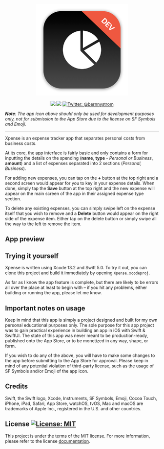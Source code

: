 <p align="center">
    <img src="./Xpense/Assets.xcassets/AppIcon.appiconset/mac512.png" alt="Xpense logo" width="300" maxHeight="171" />
</p>

<p align="center">
    <img src="https://img.shields.io/badge/iOS-15.0+-blue.svg" />
    <img src="https://img.shields.io/badge/Swift-5.0-orange.svg" />
    <a href="https://twitter.com/bernnystrom">
        <img src="https://img.shields.io/badge/Contact-@bernnystrom-lightgrey.svg?style=flat" alt="Twitter: @bernnystrom" />
    </a>
</p>

  ***Note**: The app icon above should only be used for development purposes only, not for submission to the App Store due to the license on SF Symbols and Emoji.*

 <hr />

Xpense is an expense tracker app that separates personal costs from business costs.

At its core, the app interface is fairly basic and only contains a form for inputting the details on the spending (**name**, **type** - *Personal or Business*, **amount**) and a list of expenses separated into 2 sections (*Personal, Business*).

For adding new expenses, you can tap on the **+** button at the top right and a second screen would appear for you to key in your expense details. When done, simply tap the **Save** button at the top right and the new expense will appear on the main screen of the app in their assigned expense type section.

To delete any existing expenses, you can simply swipe left on the expense itself that you wish to remove and a **Delete** button would appear on the right side of the expense item. Either tap on the delete button or simply swipe all the way to the left to remove the item.

## App preview



## Trying it yourself

Xpense is written using Xcode 13.2 and Swift 5.0. To try it out, you can clone this project and build it immediately by opening `Xpense.xcodeproj`.

As far as I know the app feature is complete, but there are likely to be errors all over the place at least to begin with – if you hit any problems, either building or running the app, please let me know.

## Important notes on usage

Keep in mind that this app is simply a project designed and built for my own personal educational purposes only. The sole purpose for this app project was to gain practical experience in building an app in iOS with Swift & SwiftUI. The state of this app was never meant to be production-ready, published onto the App Store, or to be monetized in any way, shape, or form.

If you wish to do any of the above, you will have to make some changes to the app before submitting to the App Store for approval. Please keep in mind of any potential violation of third-party license, such as the usage of SF Symbols and/or Emoji of the app icon.

## Credits

Swift, the Swift logo, Xcode, Instruments, SF Symbols, Emoji, Cocoa Touch, iPhone, iPad, Safari, App Store, watchOS, tvOS, Mac and macOS are trademarks of Apple Inc., registered in the U.S. and other countries.

## License <a aria-label="Xpense is free to use" href="https://choosealicense.com/licenses/mit/" target="_blank"><img alt="License: MIT" src="https://img.shields.io/badge/License-MIT-success.svg?style=flat-square&color=33CC12" target="_blank" /></a>

This project is under the terms of the MIT license. For more information, please refer to the license [documentation](LICENSE).